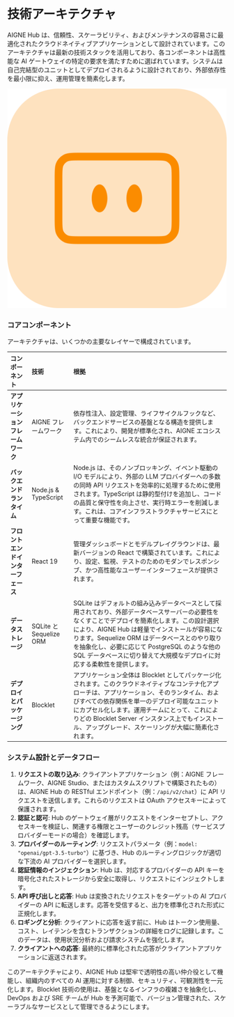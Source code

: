 # 技術アーキテクチャ

AIGNE Hub は、信頼性、スケーラビリティ、およびメンテナンスの容易さに最適化されたクラウドネイティブアプリケーションとして設計されています。このアーキテクチャは最新の技術スタックを活用しており、各コンポーネントは高性能な AI ゲートウェイの特定の要求を満たすために選ばれています。システムは自己完結型のユニットとしてデプロイされるように設計されており、外部依存性を最小限に抑え、運用管理を簡素化します。

![logo.png](../../../blocklets/core/screenshots/logo.png)

### コアコンポーネント

アーキテクチャは、いくつかの主要なレイヤーで構成されています。

| コンポーネント | 技術 | 根拠 |
| :--- | :--- | :--- |
| **アプリケーションフレームワーク** | AIGNE フレームワーク | 依存性注入、設定管理、ライフサイクルフックなど、バックエンドサービスの基盤となる構造を提供します。これにより、開発が標準化され、AIGNE エコシステム内でのシームレスな統合が保証されます。 |
| **バックエンドランタイム** | Node.js & TypeScript | Node.js は、そのノンブロッキング、イベント駆動の I/O モデルにより、外部の LLM プロバイダーへの多数の同時 API リクエストを効率的に処理するために使用されます。TypeScript は静的型付けを追加し、コードの品質と保守性を向上させ、実行時エラーを削減します。これは、コアインフラストラクチャサービスにとって重要な機能です。 |
| **フロントエンドインターフェース** | React 19 | 管理ダッシュボードとモデルプレイグラウンドは、最新バージョンの React で構築されています。これにより、設定、監視、テストのためのモダンでレスポンシブ、かつ高性能なユーザーインターフェースが提供されます。 |
| **データストレージ** | SQLite と Sequelize ORM | SQLite はデフォルトの組み込みデータベースとして採用されており、外部データベースサーバーの必要性をなくすことでデプロイを簡素化します。この設計選択により、AIGNE Hub は軽量でインストールが容易になります。Sequelize ORM はデータベースとのやり取りを抽象化し、必要に応じて PostgreSQL のような他の SQL データベースに切り替えて大規模なデプロイに対応する柔軟性を提供します。 |
| **デプロイとパッケージング**| Blocklet | アプリケーション全体は Blocklet としてパッケージ化されます。このクラウドネイティブなコンテナ化アプローチは、アプリケーション、そのランタイム、およびすべての依存関係を単一のデプロイ可能なユニットにカプセル化します。運用チームにとって、これによりどの Blocklet Server インスタンス上でもインストール、アップグレード、スケーリングが大幅に簡素化されます。 |

### システム設計とデータフロー

1.  **リクエストの取り込み**: クライアントアプリケーション（例：AIGNE フレームワーク、AIGNE Studio、またはカスタムスクリプトで構築されたもの）は、AIGNE Hub の RESTful エンドポイント（例：`/api/v2/chat`）に API リクエストを送信します。これらのリクエストは OAuth アクセスキーによって保護されます。
2.  **認証と認可**: Hub のゲートウェイ層がリクエストをインターセプトし、アクセスキーを検証し、関連する権限とユーザーのクレジット残高（サービスプロバイダーモードの場合）を確認します。
3.  **プロバイダーのルーティング**: リクエストパラメータ（例：`model: "openai/gpt-3.5-turbo"`）に基づき、Hub のルーティングロジックが適切な下流の AI プロバイダーを選択します。
4.  **認証情報のインジェクション**: Hub は、対応するプロバイダーの API キーを暗号化されたストレージから安全に取得し、リクエストにインジェクトします。
5.  **API 呼び出しと応答**: Hub は変換されたリクエストをターゲットの AI プロバイダーの API に転送します。応答を受信すると、出力を標準化された形式に正規化します。
6.  **ロギングと分析**: クライアントに応答を返す前に、Hub はトークン使用量、コスト、レイテンシを含むトランザクションの詳細をログに記録します。このデータは、使用状況分析および請求システムを強化します。
7.  **クライアントへの応答**: 最終的に標準化された応答がクライアントアプリケーションに返送されます。

このアーキテクチャにより、AIGNE Hub は堅牢で透明性の高い仲介役として機能し、組織内のすべての AI 運用に対する制御、セキュリティ、可観測性を一元化します。Blocklet 技術の使用は、基盤となるインフラの複雑さを抽象化し、DevOps および SRE チームが Hub を予測可能で、バージョン管理された、スケーラブルなサービスとして管理できるようにします。